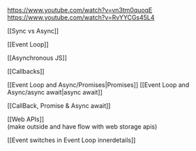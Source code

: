 

https://www.youtube.com/watch?v=vn3tm0quoqE
https://www.youtube.com/watch?v=RvYYCGs45L4




[[Sync vs Async]]

[[Event Loop]]


[[Asynchronous JS]]


[[Callbacks]]

[[Event Loop and Async/Promises|Promises]]
[[Event Loop and Async/async await|async await]]



[[CallBack, Promise & Async await]]










[[Web APIs]]   
(make outside and have flow with web storage apis)


[[Event switches in Event Loop innerdetails]]




